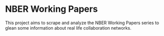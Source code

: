 # NBER Working Papers

This project aims to scrape and analyze the NBER Working Papers series to glean some information about real life collaboration networks.
